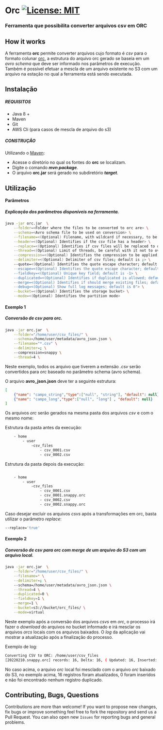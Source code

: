 # Orc [![License: MIT](https://img.shields.io/badge/License-MIT-yellow.svg)](https://opensource.org/licenses/MIT)
### Ferramenta que possibilita converter arquivos csv em ORC

## How it works

A ferramenta **orc** permite converter arquivos cujo formato é _csv_ para o formato colunar [orc](https://orc.apache.org/), a estrutura do arquivo orc gerado se baseia em um _avro schema_ que deve ser informado nos parâmetros de execução. Também é possível efetuar a mescla de um arquivo existente no S3 com um arquivo na estação no qual a ferramenta está sendo executada.

## Instalação

##### REQUISITOS

- Java 8 +
- Maven
- Git
- AWS Cli (para casos de mescla de arquivo do s3)

##### CONSTRUÇÃO

Utilizando o [Maven](https://maven.apache.org/):

- Acesse o diretório no qual os fontes do **orc** se localizam.
- Digite o comando _**mvn package**_.
- O arquivo **orc.jar** será gerado no subdiretório **_target_**.

## Utilização

#### Parâmetros
##### Explicação dos parâmetros disponíveis na ferramenta.

```bash
java -jar orc.jar  \
	--folder=<Folder where the files to be converted to orc are> \
	--schema=<Avro schema file to be used on conversion> \
	--filename=<(Optional) Filename, with wildcard if necessary, to be converted> \
	--header=<(Optional) Identifies if the csv file has a header> \
	--replace=<(Optional) Identifies if csv files will be replaced to orc files> \
	--thread=<(Optional) Limit of threads, be careful with it not to overload the workstation memory; default is 1> \
	--compression=<(Optional) Identifies the compression to be applied; default is gzip> \
	--delimiter=<(Optional) Delimiter of csv files; default is ;> \
	--quote=<(Optional) Identifies the quote escape character; default is \""> \
	--escape=<(Optional) Identifies the quote escape character; default is \"> \
	--fieldkey=<(Optional) Unique key field; default is -1> \
	--duplicated=<(Optional) Identifies if duplicated is allowed; default is 0> \
	--merge=<(Optional) Identifies if should merge existing files; default is 0> \
	--debug=<(Optional) Show full log messages; default is 0"> \
	--bucket=<(Optional) Identifies the storage bucket> \
	--mode=<(Optional) Identifies the partition mode>
```             

#### Exemplo 1
##### Conversão de csv para orc.

```bash
java -jar orc.jar  \
	--folder="/home/user/csv_files/" \
	--schema=/home/user/metadata/avro_json.json \
	--filename="*.csv" \
	--delimiter=; \
	--compression=snappy \
	--thread=4 \
```

Neste exemplo, todos os arquivo que tiverem a extensão _.csv_ serão convertidos para _orc_ baseado no parâmetro schema (avro schema).

O arquivo **avro_json.json** deve ter a seguinte estrutura:

```json
[
	{"name": "campo_string","type":["null", "string"], "default": null},
	{"name": "campo_long","type":["null", "long"] , "default": null}
]
```

Os arquivos _orc_ serão gerados na mesma pasta dos arquivos _csv_ e com o mesmo nome:

Estrutura da pasta antes da execução:
```bash
	- home	
		- user
			-csv_files
				- csv_0001.csv
				- csv_0002.csv
```

Estrutura da pasta depois da execução:
```bash

	- home	
		- user
			-csv_files
				- csv_0001.csv
				- csv_0001.snappy.orc
				- csv_0002.csv
				- csv_0002.snappy.orc
```

Caso desejar excluir os arquivos _csvs_ após a transformações em orc, basta utilizar o parâmetro _replace_:

```bash
--replace='true'
```

#### Exemplo 2
##### Conversão de csv para orc com merge de um arquivo do S3 com um arquivo local.

```bash
java -jar orc.jar  \
	--folder="/home/user/csv_files/" \
	--filename=* \
	--delimiter=; \
	--schema=/home/user/metadata/avro_json.json \
	--thread=4 \
	--duplicated=0 \
	--fieldkey=1 \
	--merge=1 \
	--bucket=s3://bucket/orc_files/ \
	--mode=virtual
```

Neste exemplo após a conversão dos arquivos _csvs_ em _orc_, o processo irá fazer o _download_ do arquivos no bucket informado e irá mesclar os arquivos _orcs_ locais com os arquivos baixados. O _log_ da aplicação vai mostrar a atualização após a finalização do processo.

Exemplo de log:
```bash
Converting CSV to ORC: /home/user/csv_files
[20220210.snappy.orc] records: 16, Delta: 16, ( Updated: 16, Inserted: 0, Duplicated:0 ) Final: 16
```

No caso acima, o arquivo _orc_ local foi mesclado com o arquivo _orc_ baixado do S3, no exemplo acima, 16 registros foram atualizados, 0 foram inseridos e não foi encontrado nenhum registro duplicado.

## Contributing, Bugs, Questions
Contributions are more than welcome! If you want to propose new changes, fix bugs or improve something feel free to fork the repository and send us a Pull Request. You can also open new `Issues` for reporting bugs and general problems.
